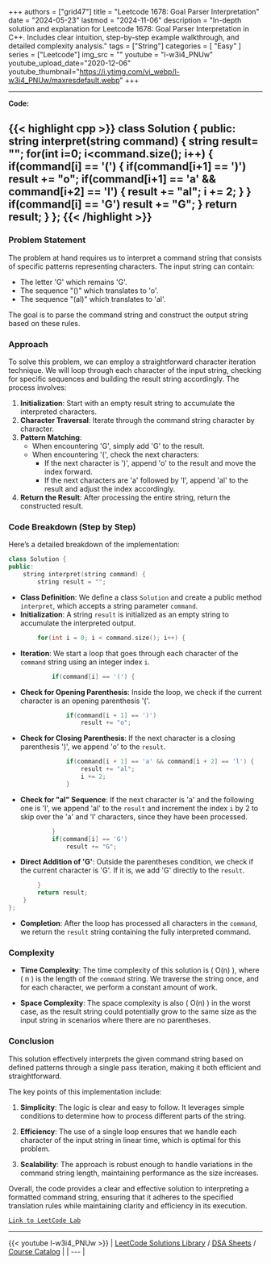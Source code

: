 
+++
authors = ["grid47"]
title = "Leetcode 1678: Goal Parser Interpretation"
date = "2024-05-23"
lastmod = "2024-11-06"
description = "In-depth solution and explanation for Leetcode 1678: Goal Parser Interpretation in C++. Includes clear intuition, step-by-step example walkthrough, and detailed complexity analysis."
tags = ["String"]
categories = [
    "Easy"
]
series = ["Leetcode"]
img_src = ""
youtube = "l-w3i4_PNUw"
youtube_upload_date="2020-12-06"
youtube_thumbnail="https://i.ytimg.com/vi_webp/l-w3i4_PNUw/maxresdefault.webp"
+++



---
**Code:**

{{< highlight cpp >}}
class Solution {
public:
    string interpret(string command) {
        string result= "";
        for(int i=0; i<command.size(); i++)
        {
            if(command[i] == '(')
            {
                if(command[i+1] == ')')
                    result += "o";
                if(command[i+1] == 'a' && command[i+2] == 'l')
                {
                    result += "al";
                    i += 2;
                }
            }
            if(command[i] == 'G')
                result += "G";
        }
        return result;
    }
};
{{< /highlight >}}
---

### Problem Statement

The problem at hand requires us to interpret a command string that consists of specific patterns representing characters. The input string can contain:

- The letter 'G' which remains 'G'.
- The sequence "()" which translates to 'o'.
- The sequence "(al)" which translates to 'al'.

The goal is to parse the command string and construct the output string based on these rules.

### Approach

To solve this problem, we can employ a straightforward character iteration technique. We will loop through each character of the input string, checking for specific sequences and building the result string accordingly. The process involves:

1. **Initialization**: Start with an empty result string to accumulate the interpreted characters.
2. **Character Traversal**: Iterate through the command string character by character.
3. **Pattern Matching**: 
   - When encountering 'G', simply add 'G' to the result.
   - When encountering '(', check the next characters:
     - If the next character is ')', append 'o' to the result and move the index forward.
     - If the next characters are 'a' followed by 'l', append 'al' to the result and adjust the index accordingly.
4. **Return the Result**: After processing the entire string, return the constructed result.

### Code Breakdown (Step by Step)

Here’s a detailed breakdown of the implementation:

```cpp
class Solution {
public:
    string interpret(string command) {
        string result = "";
```
- **Class Definition**: We define a class `Solution` and create a public method `interpret`, which accepts a string parameter `command`.
- **Initialization**: A string `result` is initialized as an empty string to accumulate the interpreted output.

```cpp
        for(int i = 0; i < command.size(); i++) {
```
- **Iteration**: We start a loop that goes through each character of the `command` string using an integer index `i`.

```cpp
            if(command[i] == '(') {
```
- **Check for Opening Parenthesis**: Inside the loop, we check if the current character is an opening parenthesis '('.

```cpp
                if(command[i + 1] == ')')
                    result += "o";
```
- **Check for Closing Parenthesis**: If the next character is a closing parenthesis ')', we append 'o' to the `result`.

```cpp
                if(command[i + 1] == 'a' && command[i + 2] == 'l') {
                    result += "al";
                    i += 2;
                }
```
- **Check for "al" Sequence**: If the next character is 'a' and the following one is 'l', we append 'al' to the `result` and increment the index `i` by 2 to skip over the 'a' and 'l' characters, since they have been processed.

```cpp
            }
            if(command[i] == 'G')
                result += "G";
```
- **Direct Addition of 'G'**: Outside the parentheses condition, we check if the current character is 'G'. If it is, we add 'G' directly to the `result`.

```cpp
        }
        return result;
    }
};
```
- **Completion**: After the loop has processed all characters in the `command`, we return the `result` string containing the fully interpreted command.

### Complexity

- **Time Complexity**: The time complexity of this solution is \( O(n) \), where \( n \) is the length of the `command` string. We traverse the string once, and for each character, we perform a constant amount of work.
  
- **Space Complexity**: The space complexity is also \( O(n) \) in the worst case, as the result string could potentially grow to the same size as the input string in scenarios where there are no parentheses.

### Conclusion

This solution effectively interprets the given command string based on defined patterns through a single pass iteration, making it both efficient and straightforward. 

The key points of this implementation include:

1. **Simplicity**: The logic is clear and easy to follow. It leverages simple conditions to determine how to process different parts of the string.
  
2. **Efficiency**: The use of a single loop ensures that we handle each character of the input string in linear time, which is optimal for this problem.

3. **Scalability**: The approach is robust enough to handle variations in the command string length, maintaining performance as the size increases.

Overall, the code provides a clear and effective solution to interpreting a formatted command string, ensuring that it adheres to the specified translation rules while maintaining clarity and efficiency in its execution.

[`Link to LeetCode Lab`](https://leetcode.com/problems/goal-parser-interpretation/description/)

---
{{< youtube l-w3i4_PNUw >}}
| [LeetCode Solutions Library](https://grid47.xyz/leetcode/) / [DSA Sheets](https://grid47.xyz/sheets/) / [Course Catalog](https://grid47.xyz/courses/) |
| --- |
